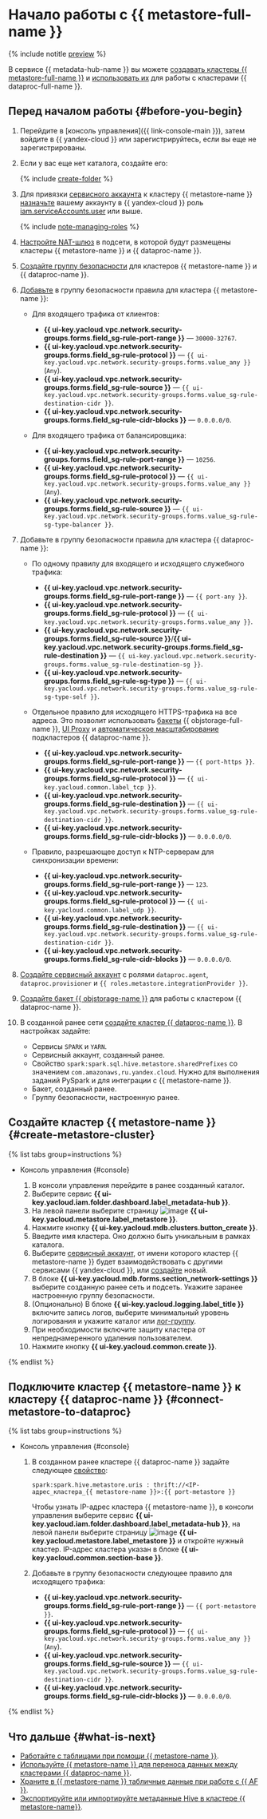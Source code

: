 # Начало работы с {{ metastore-full-name }}

{% include notitle [preview](../../_includes/note-preview.md) %}

В сервисе {{ metadata-hub-name }} вы можете [создавать кластеры {{ metastore-full-name }}](#create-metastore-cluster) и [использовать их](#connect-metastore-to-dataproc) для работы с кластерами {{ dataproc-full-name }}.

## Перед началом работы {#before-you-begin}

1. Перейдите в [консоль управления]({{ link-console-main }}), затем войдите в {{ yandex-cloud }} или зарегистрируйтесь, если вы еще не зарегистрированы.

1. Если у вас еще нет каталога, создайте его:

   {% include [create-folder](../../_includes/create-folder.md) %}

1. Для привязки [сервисного аккаунта](../../iam/concepts/users/service-accounts.md) к кластеру {{ metastore-name }} [назначьте](../../iam/operations/roles/grant.md) вашему аккаунту в {{ yandex-cloud }} роль [iam.serviceAccounts.user](../../iam/security/index.md#iam-serviceAccounts-user) или выше.

    {% include [note-managing-roles](../../_includes/mdb/note-managing-roles.md) %}

1. [Настройте NAT-шлюз](../../vpc/operations/create-nat-gateway.md) в подсети, в которой будут размещены кластеры {{ metastore-name }} и {{ dataproc-name }}.

1. [Создайте группу безопасности](../../vpc/operations/security-group-create.md) для кластеров {{ metastore-name }} и {{ dataproc-name }}.

1. [Добавьте](../../vpc/operations/security-group-add-rule.md) в группу безопасности правила для кластера {{ metastore-name }}:

   * Для входящего трафика от клиентов:

       * **{{ ui-key.yacloud.vpc.network.security-groups.forms.field_sg-rule-port-range }}** — `30000-32767`.
       * **{{ ui-key.yacloud.vpc.network.security-groups.forms.field_sg-rule-protocol }}** — `{{ ui-key.yacloud.vpc.network.security-groups.forms.value_any }}` (`Any`).
       * **{{ ui-key.yacloud.vpc.network.security-groups.forms.field_sg-rule-source }}** — `{{ ui-key.yacloud.vpc.network.security-groups.forms.value_sg-rule-destination-cidr }}`.
       * **{{ ui-key.yacloud.vpc.network.security-groups.forms.field_sg-rule-cidr-blocks }}** — `0.0.0.0/0`.

   * Для входящего трафика от балансировщика:

       * **{{ ui-key.yacloud.vpc.network.security-groups.forms.field_sg-rule-port-range }}** — `10256`.
       * **{{ ui-key.yacloud.vpc.network.security-groups.forms.field_sg-rule-protocol }}** — `{{ ui-key.yacloud.vpc.network.security-groups.forms.value_any }}` (`Any`).
       * **{{ ui-key.yacloud.vpc.network.security-groups.forms.field_sg-rule-source }}** — `{{ ui-key.yacloud.vpc.network.security-groups.forms.value_sg-rule-sg-type-balancer }}`.

1. Добавьте в группу безопасности правила для кластера {{ dataproc-name }}:

   * По одному правилу для входящего и исходящего служебного трафика:

       * **{{ ui-key.yacloud.vpc.network.security-groups.forms.field_sg-rule-port-range }}** — `{{ port-any }}`.
       * **{{ ui-key.yacloud.vpc.network.security-groups.forms.field_sg-rule-protocol }}** — `{{ ui-key.yacloud.vpc.network.security-groups.forms.value_any }}`.
       * **{{ ui-key.yacloud.vpc.network.security-groups.forms.field_sg-rule-source }}**/**{{ ui-key.yacloud.vpc.network.security-groups.forms.field_sg-rule-destination }}** — `{{ ui-key.yacloud.vpc.network.security-groups.forms.value_sg-rule-destination-sg }}`.
       * **{{ ui-key.yacloud.vpc.network.security-groups.forms.field_sg-rule-sg-type }}** — `{{ ui-key.yacloud.vpc.network.security-groups.forms.value_sg-rule-sg-type-self }}`.

   * Отдельное правило для исходящего HTTPS-трафика на все адреса. Это позволит использовать [бакеты](../../storage/concepts/bucket.md) {{ objstorage-full-name }}, [UI Proxy](../../data-proc/concepts/interfaces.md) и [автоматическое масштабирование](../../data-proc/concepts/autoscaling.md) подкластеров {{ dataproc-name }}.

       * **{{ ui-key.yacloud.vpc.network.security-groups.forms.field_sg-rule-port-range }}** — `{{ port-https }}`.
       * **{{ ui-key.yacloud.vpc.network.security-groups.forms.field_sg-rule-protocol }}** — `{{ ui-key.yacloud.common.label_tcp }}`.
       * **{{ ui-key.yacloud.vpc.network.security-groups.forms.field_sg-rule-destination }}** — `{{ ui-key.yacloud.vpc.network.security-groups.forms.value_sg-rule-destination-cidr }}`.
       * **{{ ui-key.yacloud.vpc.network.security-groups.forms.field_sg-rule-cidr-blocks }}** — `0.0.0.0/0`.

   * Правило, разрешающее доступ к NTP-серверам для синхронизации времени:

       * **{{ ui-key.yacloud.vpc.network.security-groups.forms.field_sg-rule-port-range }}** — `123`.
       * **{{ ui-key.yacloud.vpc.network.security-groups.forms.field_sg-rule-protocol }}** — `{{ ui-key.yacloud.common.label_udp }}`.
       * **{{ ui-key.yacloud.vpc.network.security-groups.forms.field_sg-rule-destination }}** — `{{ ui-key.yacloud.vpc.network.security-groups.forms.value_sg-rule-destination-cidr }}`.
       * **{{ ui-key.yacloud.vpc.network.security-groups.forms.field_sg-rule-cidr-blocks }}** — `0.0.0.0/0`.

1. [Создайте сервисный аккаунт](../../iam/operations/sa/create.md#create-sa) с ролями `dataproc.agent`, `dataproc.provisioner` и `{{ roles.metastore.integrationProvider }}`.

1. [Создайте бакет {{ objstorage-name }}](../../storage/operations/buckets/create.md) для работы с кластером {{ dataproc-name }}.

1. В созданной ранее сети [создайте кластер {{ dataproc-name }}](../../data-proc/operations/cluster-create.md#create-cluster). В настройках задайте:

   * Сервисы `SPARK` и `YARN`.
   * Сервисный аккаунт, созданный ранее.
   * Свойство `spark:spark.sql.hive.metastore.sharedPrefixes` со значением `com.amazonaws,ru.yandex.cloud`. Нужно для выполнения заданий PySpark и для интеграции с {{ metastore-name }}.
   * Бакет, созданный ранее.
   * Группу безопасности, настроенную ранее.

## Создайте кластер {{ metastore-name }} {#create-metastore-cluster}

{% list tabs group=instructions %}

- Консоль управления {#console}

    1. В консоли управления перейдите в ранее созданный каталог.
    1. Выберите сервис **{{ ui-key.yacloud.iam.folder.dashboard.label_metadata-hub }}**.
    1. На левой панели выберите страницу ![image](../../_assets/console-icons/database.svg) **{{ ui-key.yacloud.metastore.label_metastore }}**.
    1. Нажмите кнопку **{{ ui-key.yacloud.mdb.clusters.button_create }}**.
    1. Введите имя кластера. Оно должно быть уникальным в рамках каталога.
    1. Выберите [сервисный аккаунт](../../iam/concepts/users/service-accounts.md), от имени которого кластер {{ metastore-name }} будет взаимодействовать с другими сервисами {{ yandex-cloud }}, или [создайте](../../iam/operations/sa/create.md) новый.
    1. В блоке **{{ ui-key.yacloud.mdb.forms.section_network-settings }}** выберите созданную ранее сеть и подсеть. Укажите заранее настроенную группу безопасности.
    1. (Опционально) В блоке **{{ ui-key.yacloud.logging.label_title }}** включите запись логов, выберите минимальный уровень логирования и укажите каталог или [лог-группу](../../logging/concepts/log-group.md).
    1. При необходимости включите защиту кластера от непреднамеренного удаления пользователем.
    1. Нажмите кнопку **{{ ui-key.yacloud.common.create }}**.

{% endlist %}

## Подключите кластер {{ metastore-name }} к кластеру {{ dataproc-name }} {#connect-metastore-to-dataproc}

{% list tabs group=instructions %}

- Консоль управления {#console}

    1. В созданном ранее кластере {{ dataproc-name }} задайте следующее [свойство](../../data-proc/concepts/settings-list.md):

        ```text
        spark:spark.hive.metastore.uris : thrift://<IP-адрес_кластера_{{ metastore-name }}>:{{ port-metastore }}
        ```

        Чтобы узнать IP-адрес кластера {{ metastore-name }}, в консоли управления выберите сервис **{{ ui-key.yacloud.iam.folder.dashboard.label_metadata-hub }}**, на левой панели выберите страницу ![image](../../_assets/console-icons/database.svg) **{{ ui-key.yacloud.metastore.label_metastore }}** и откройте нужный кластер. IP-адрес кластера указан в блоке **{{ ui-key.yacloud.common.section-base }}**.

    1. Добавьте в группу безопасности следующее правило для исходящего трафика:

        * **{{ ui-key.yacloud.vpc.network.security-groups.forms.field_sg-rule-port-range }}** — `{{ port-metastore }}`.
        * **{{ ui-key.yacloud.vpc.network.security-groups.forms.field_sg-rule-protocol }}** — `{{ ui-key.yacloud.vpc.network.security-groups.forms.value_any }}` (`Any`).
        * **{{ ui-key.yacloud.vpc.network.security-groups.forms.field_sg-rule-source }}** — `{{ ui-key.yacloud.vpc.network.security-groups.forms.value_sg-rule-destination-cidr }}`.
        * **{{ ui-key.yacloud.vpc.network.security-groups.forms.field_sg-rule-cidr-blocks }}** — `0.0.0.0/0`.

{% endlist %}

## Что дальше {#what-is-next}

* [Работайте с таблицами при помощи {{ metastore-name }}](../tutorials/sharing-tables.md).
* [Используйте {{ metastore-name }} для переноса данных между кластерами {{ dataproc-name }}](../tutorials/metastore-import.md).
* [Храните в {{ metastore-name }} табличные данные при работе с {{ AF }}](../../data-proc/tutorials/airflow-automation.md).
* [Экспортируйте или импортируйте метаданные Hive в кластере {{ metastore-name}}](../operations/metastore/export-and-import.md).
